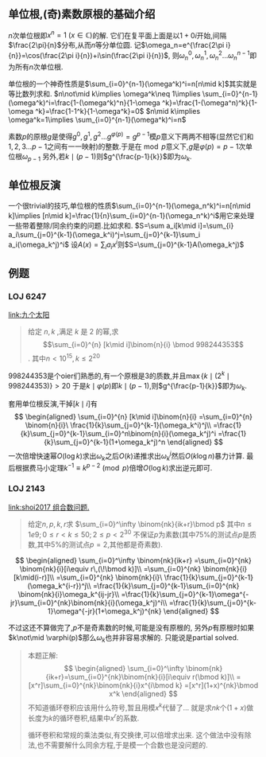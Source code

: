 ## 单位根,(奇)素数原根的基础介绍

$n$次单位根即$x^n=1\ (x\in \mathbb C)$的解.
它们在复平面上面是以$1+0i$开始,间隔$\frac{2\pi}{n}$分布,从而$n$等分单位圆.
记$\omega_n=e^{\frac{2\pi i}{n}}=\cos(\frac{2\pi i}{n})+i\sin(\frac{2\pi i}{n})$,
则$\omega_n^0,\omega_n^1,\omega_n^2\dots \omega_n^{n-1}$即为所有$n$次单位根.

单位根的一个神奇性质是$\sum_{i=0}^{n-1}(\omega^k)^i=n[n\mid k]$其实就是等比数列求和.
$n\not\mid k\implies \omega^k\neq 1\implies \sum_{i=0}^{n-1}(\omega^k)^i=\frac{1-(\omega^k)^n}{1-\omega ^k}=\frac{1-(\omega^n)^k}{1-\omega ^k}=\frac{1-1^k}{1-\omega^k}=0$
$n\mid k\implies \omega^k=1\implies \sum_{i=0}^{n-1}(\omega^k)^i=n$

素数$p$的原根$g$是使得$g^0,g^1,g^2\dots g^{\varphi(p)}=g^{p-1}$模$p$意义下两两不相等(显然它们和$1,2,3\dots p-1$之间有一一映射)的整数.于是在$\bmod p$意义下,$g$是$\varphi(p)=p-1$次单位根$\omega_{p-1}$
另外,若$k\mid (p-1)$则$g^{\frac{p-1}{k}}$即为$\omega_k$.

## 单位根反演
一个很trivial的技巧,单位根的性质$\sum_{i=0}^{n-1}(\omega_n^k)^i=n[n\mid k]\implies [n\mid k]=\frac{1}{n}\sum_{i=0}^{n-1}(\omega_n^k)^i$用它来处理一些带着整除/同余约束的问题.比如求和.
$S=\sum a_i[k\mid i]=\sum_{i} a_i\sum_{j=0}^{k-1}(\omega_k^i)^j=\sum_{j=0}^{k-1}\sum_i a_i(\omega_k^j)^i$
设$A(x)=\sum_ia_ix^i$则$S=\sum_{j=0}^{k-1}A(\omega_k^j)$

## 例题

### LOJ 6247
[link:九个太阳](https://loj.ac/problem/6247)
> 给定 $n,k$ ,满足 $k$ 是 $2$ 的幂,求
> $$\sum_{i=0}^{n} [k\mid i]\binom{n}{i} \bmod 998244353$$.
> 其中$n < 10^{15},k\leq 2^{20}$

998244353是个oier们熟悉的,有一个原根是$3$的质数,并且$\max\{k\mid (2^k\mid 998244353)\}> 20$
于是$k\mid \varphi(p)$即$k\mid (p-1)$,则$g^{\frac{p-1}{k}}$即为$\omega_k$.

套用单位根反演,干掉$[k\mid i]$有
$$
\begin{aligned}
\sum_{i=0}^{n} [k\mid i]\binom{n}{i}
=\sum_{i=0}^{n} \binom{n}{i}\ \frac{1}{k}\sum_{j=0}^{k-1}(\omega_k^i)^j\\
=\frac{1}{k}\sum_{j=0}^{k-1}\sum_{i=0}^n\binom{n}{i}(\omega_k^j)^i
=\frac{1}{k}\sum_{j=0}^{k-1}(1+\omega_k^j)^n
\end{aligned}
$$
一次倍增快速幂$O(\log k)$求出$\omega_k$之后$O(k)$递推求出$\omega_k^j$然后$O(k\log n)$暴力计算.
最后根据费马小定理$k^{-1}\equiv k^{p-2}\pmod p$倍增$O(\log k)$求出逆元即可.

### LOJ 2143
[link:shoi2017 组合数问题.](https://loj.ac/problem/2143)

> 给定$n,p,k,r$求
> $\sum_{i=0}^\infty \binom{nk}{ik+r}\bmod p$
> 其中$n\leq 1e9;0\leq r< k\leq 50;2\leq p< 2^{30}$
> 不保证$p$为素数(其中75%的测试点$p$是质数,其中5%的测试点$p=2$,其他都是奇素数).


$$
\begin{aligned}
\sum_{i=0}^\infty \binom{nk}{ik+r}
=\sum_{i=0}^{nk} \binom{nk}{i}[i\equiv r\,(\!\bmod k)]\\
=\sum_{i=0}^{nk} \binom{nk}{i}[k\mid(i-r)]\\
=\sum_{i=0}^{nk} \binom{nk}{i}\ \frac{1}{k}\sum_{j=0}^{k-1}(\omega_k^{i-r})^j\\
=\frac{1}{k}\sum_{j=0}^{k-1}\sum_{i=0}^{nk} \binom{nk}{i}\omega_k^{ij-jr}\\
=\frac{1}{k}\sum_{j=0}^{k-1}\omega^{-jr}\sum_{i=0}^{nk}\binom{nk}{i}(\omega_k^j)^i\\
=\frac{1}{k}\sum_{j=0}^{k-1}\omega^{-jr}(1+\omega_k^j)^{nk}
\end{aligned}
$$

不过这还不算做完了,$p$不是奇素数的时候,可能是没有原根的,
另外$p$有原根时如果$k\not\mid \varphi(p)$那么$\omega_k$也并非容易求解的.
只能说是partial solved.

>本题正解:
$$
\begin{aligned}
\sum_{i=0}^\infty \binom{nk}{ik+r}=\sum_{i=0}^{nk}\binom{nk}{i}[i\equiv r(\bmod k)]\\
=[x^r]\sum_{i=0}^{nk}\binom{nk}{i}x^{i\bmod k}
=[x^r](1+x)^{nk}\bmod x^k
\end{aligned}
$$
>不知道循环卷积应该用什么符号,暂且用模$x^k$代替了…
>就是求$nk$个$(1+x)$做长度为$k$的循环卷积,结果中$x^r$的系数.
>
>循环卷积和常规的乘法类似,有交换律,可以倍增求出来.
>这个做法中没有除法,也不需要解什么同余方程,于是模一个合数也是没问题的.
